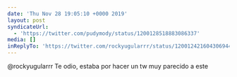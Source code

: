 ```yaml
---
date: 'Thu Nov 28 19:05:10 +0000 2019'
layout: post
syndicateUrl:
  - 'https://twitter.com/pudymody/status/1200128518883086337'
media: []
inReplyTo: 'https://twitter.com/rockyugularrr/status/1200124216043069441'
---
```

@rockyugularrr Te odio, estaba por hacer un tw muy parecido a este